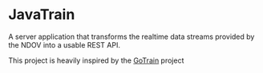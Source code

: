 # JavaTrain

A server application that transforms the realtime data streams provided by the NDOV into a usable REST API.

This project is heavily inspired by the [GoTrain](https://github.com/rijdendetreinen/gotrain) project

